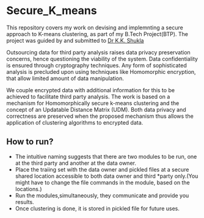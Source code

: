 # Secure_K_means
This repository covers my work on devising and  implemnting a secure approach to K-means clustering, as part of my B.Tech Project(BTP). The project was guided by and submitted to [Dr K.K. Shukla](https://www.iitbhu.ac.in/dept/cse/people/kkshuklacse)

Outsourcing data for third party analysis raises data privacy preservation concerns, hence questioning the viability of the system. Data confidentiality is ensured through cryptography techniques. Any form of sophisticated analysis is precluded upon using techniques like Homomorphic encryption, that allow limited amount of data manipulation. 

We couple encrypted data with additional information for this to be achieved to facilitate third party analysis. The work is based on a mechanism for Homomorphically secure k-means clustering and the concept of an Updatable Distance Matrix (UDM). Both data privacy and correctness are preserved when the proposed mechanism thus allows the application of clustering algorithms to encrypted data.

How to run?
--------------------
* The intuitive naming suggests that there are two modules to be run, one at the third party and another at the data owner. 
* Place the traiing set with the data owner and pickled files at a secure shared location accessible to both data owner and third *party only.(You might have to change the file commands in the module, based on the locations.) 
* Run the modules,simultaneously, they communicate and provide you results. 
* Once clustering is done, it is stored in pickled file for future uses.
